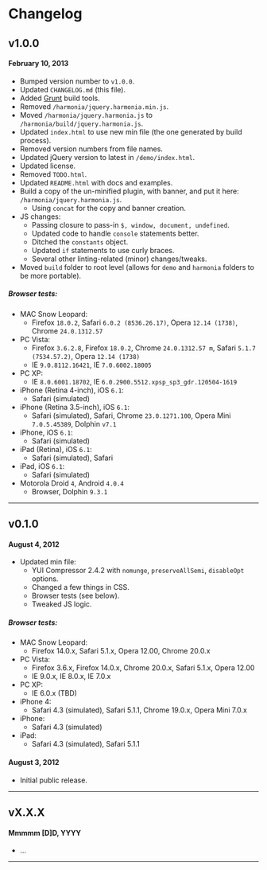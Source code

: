 # Changelog

## v1.0.0
#### February 10, 2013

* Bumped version number to `v1.0.0`.
* Updated `CHANGELOG.md` (this file).
* Added [Grunt](http://gruntjs.com/) build tools.
* Removed `/harmonia/jquery.harmonia.min.js`.
* Moved `/harmonia/jquery.harmonia.js` to `/harmonia/build/jquery.harmonia.js`.
* Updated `index.html` to use new min file (the one generated by build process).
* Removed version numbers from file names.
* Updated jQuery version to latest in `/demo/index.html`.
* Updated license.
* Removed `TODO.html`.
* Updated `README.html` with docs and examples.
* Build a copy of the un-minified plugin, with banner, and put it here: `/harmonia/jquery.harmonia.js`.
	* Using `concat` for the copy and banner creation.
* JS changes:
	* Passing closure to pass-in `$, window, document, undefined`.
	* Updated code to handle `console` statements better.
	* Ditched the `constants` object.
	* Updated `if` statements to use curly braces.
	* Several other linting-related (minor) changes/tweaks.
* Moved `build` folder to root level (allows for `demo` and `harmonia` folders to be more portable).

##### Browser tests:

* MAC Snow Leopard:
	* Firefox `18.0.2`, Safari `6.0.2 (8536.26.17)`, Opera `12.14 (1738)`, Chrome `24.0.1312.57`
* PC Vista:
	* Firefox `3.6.2.8`, Firefox `18.0.2`, Chrome `24.0.1312.57 m`, Safari `5.1.7 (7534.57.2)`, Opera `12.14 (1738)`
	* IE `9.0.8112.16421`, IE `7.0.6002.18005`
* PC XP:
    * IE `8.0.6001.18702`, IE `6.0.2900.5512.xpsp_sp3_gdr.120504-1619`
* iPhone (Retina 4-inch), iOS `6.1`:
	* Safari (simulated)
* iPhone (Retina 3.5-inch), iOS `6.1`:
	* Safari (simulated), Safari, Chrome `23.0.1271.100`, Opera Mini `7.0.5.45389`, Dolphin `v7.1`
* iPhone, iOS `6.1`:
	* Safari (simulated)
* iPad (Retina), iOS `6.1`:
	* Safari (simulated), Safari
* iPad, iOS `6.1`:
	* Safari (simulated)
* Motorola Droid `4`, Android `4.0.4`
	* Browser, Dolphin `9.3.1`

---

## v0.1.0
#### August 4, 2012

* Updated min file:
    * YUI Compressor 2.4.2 with `nomunge`, `preserveAllSemi`, `disableOpt` options.
    * Changed a few things in CSS.
    * Browser tests (see below).
    * Tweaked JS logic.

##### Browser tests:

* MAC Snow Leopard:
    * Firefox 14.0.x, Safari 5.1.x, Opera 12.00, Chrome 20.0.x
* PC Vista:
    * Firefox 3.6.x, Firefox 14.0.x, Chrome 20.0.x, Safari 5.1.x, Opera 12.00
    * IE 9.0.x, IE 8.0.x, IE 7.0.x
* PC XP:
    * IE 6.0.x (TBD)
* iPhone 4:
    * Safari 4.3 (simulated), Safari 5.1.1, Chrome 19.0.x, Opera Mini 7.0.x
* iPhone:
    * Safari 4.3 (simulated)
* iPad:
    * Safari 4.3 (simulated), Safari 5.1.1

#### August 3, 2012

* Initial public release.

---

## vX.X.X
#### Mmmmm [D]D, YYYY

* ...

---